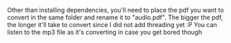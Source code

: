 Other than installing dependencies, you'll need to place the pdf you want to convert in the same folder and rename it to "audio.pdf".
The bigger the pdf, the longer it'll take to convert since I did not add threading yet :P
You can listen to the mp3 file as it's converting in case you get bored though
